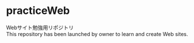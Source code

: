 # practiceWeb

Webサイト勉強用リポジトリ  
This repository has been launched by owner to learn and create Web sites.
